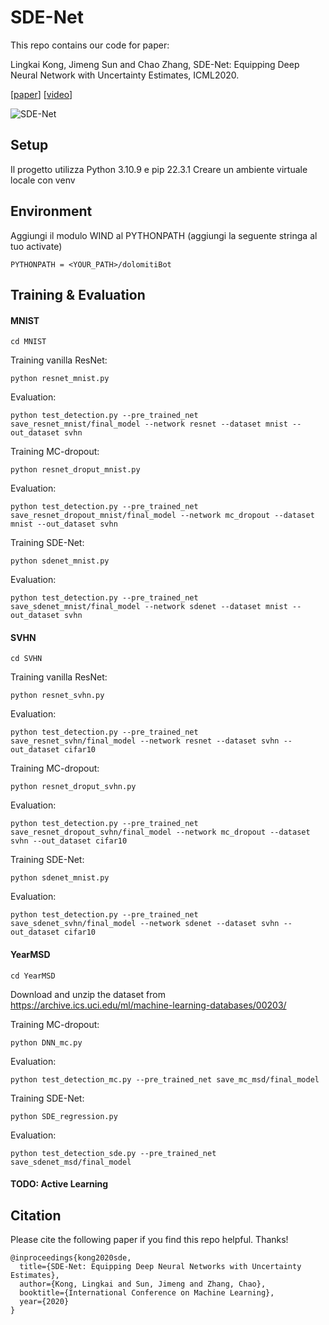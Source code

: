 # SDE-Net
This repo contains our code for paper: 

Lingkai Kong, Jimeng Sun and Chao Zhang, SDE-Net: Equipping Deep Neural Network with Uncertainty Estimates, ICML2020.

[[paper](https://arxiv.org/abs/2008.10546)] [[video](https://www.youtube.com/watch?v=RylZA4Ioc3M)]

![SDE-Net](figure/illustration.png)


## Setup

Il progetto utilizza Python 3.10.9 e pip 22.3.1
Creare un ambiente virtuale locale con venv

## Environment

Aggiungi il modulo WIND al PYTHONPATH (aggiungi la seguente stringa al tuo activate)
```
PYTHONPATH = <YOUR_PATH>/dolomitiBot
```


## Training & Evaluation

#### MNIST
```
cd MNIST
```
Training vanilla ResNet:
```
python resnet_mnist.py 
```
Evaluation:
```
python test_detection.py --pre_trained_net save_resnet_mnist/final_model --network resnet --dataset mnist --out_dataset svhn

```
Training MC-dropout:
```
python resnet_droput_mnist.py 
```
Evaluation:
```
python test_detection.py --pre_trained_net save_resnet_dropout_mnist/final_model --network mc_dropout --dataset mnist --out_dataset svhn

```
Training SDE-Net:
```
python sdenet_mnist.py 
```
Evaluation:
```
python test_detection.py --pre_trained_net save_sdenet_mnist/final_model --network sdenet --dataset mnist --out_dataset svhn
```

#### SVHN
```
cd SVHN
```
Training vanilla ResNet:
```
python resnet_svhn.py 
```
Evaluation:
```
python test_detection.py --pre_trained_net save_resnet_svhn/final_model --network resnet --dataset svhn --out_dataset cifar10
```
Training MC-dropout:
```
python resnet_droput_svhn.py 
```
Evaluation:
```
python test_detection.py --pre_trained_net save_resnet_dropout_svhn/final_model --network mc_dropout --dataset svhn --out_dataset cifar10
```
Training SDE-Net:
```
python sdenet_mnist.py 
```
Evaluation:
```
python test_detection.py --pre_trained_net save_sdenet_svhn/final_model --network sdenet --dataset svhn --out_dataset cifar10
```

#### YearMSD
```
cd YearMSD
```
Download and unzip the dataset from https://archive.ics.uci.edu/ml/machine-learning-databases/00203/

Training MC-dropout:
```
python DNN_mc.py
```
Evaluation:
```
python test_detection_mc.py --pre_trained_net save_mc_msd/final_model
```
Training SDE-Net:
```
python SDE_regression.py
```
Evaluation:
```
python test_detection_sde.py --pre_trained_net save_sdenet_msd/final_model
```

#### TODO: Active Learning


## Citation
Please cite the following paper if you find this repo helpful. Thanks!
```
@inproceedings{kong2020sde,
  title={SDE-Net: Equipping Deep Neural Networks with Uncertainty Estimates},
  author={Kong, Lingkai and Sun, Jimeng and Zhang, Chao},
  booktitle={International Conference on Machine Learning},
  year={2020}
}
```


